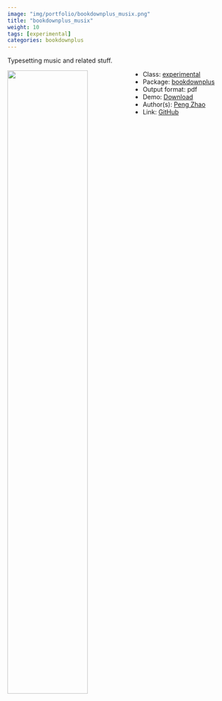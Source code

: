 ```yaml
---
image: "img/portfolio/bookdownplus_musix.png"
title: "bookdownplus_musix"
weight: 10
tags: [experimental]
categories: bookdownplus
---
```


Typesetting music and related stuff.

<!--more-->

<p><a href="../../img/portfolio/bookdownplus_musix.png"><img class = "jf-image-shadow" src="../../img/portfolio/bookdownplus_musix.png" width="60%"  align="left"></a></p>

- Class: [experimental](../../tags/experimental)
- Package: [bookdownplus](bookdownplus)
- Output format: pdf
- Demo: [Download](https://pzhaonet.github.io/bookdownplus/upload/musix/showcase/musix.pdf)
- Author(s): [Peng Zhao](https://pzhao.org)
- Link: [GitHub](https://github.com/pzhaonet/bookdownplus)


